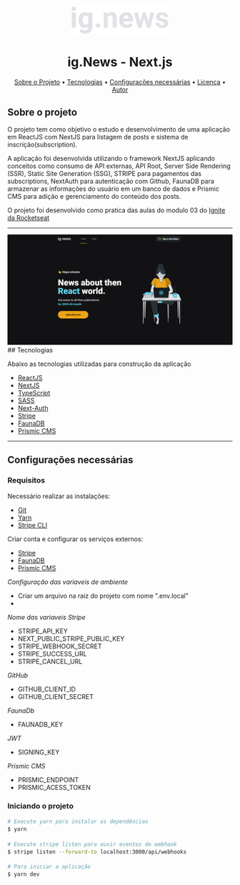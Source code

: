 <h1 align="center">
  <img alt="Logo" src="./public/images/logo.svg" alt="ig.News">
</h1> 
<h1 align="center">
    ig.News - Next.js
</h1>
<p align="center">
 <a href="#sobre-o-projeto">Sobre o Projeto</a> •
 <a href="#tecnologias">Tecnologias</a> •
 <a href="#configurações-necessárias">Configurações necessárias</a> •
 <a href="#licença">Licença</a> •
 <a href="#autor">Autor</a>
</p>

## Sobre o projeto

O projeto tem como objetivo o estudo e desenvolvimento de uma aplicação em ReactJS com NextJS para listagem de posts e sistema de inscrição(subscription).

A aplicação foi desenvolvida utilizando o framework NextJS aplicando conceitos como consumo de API externas, API Root, Server Side Rendering (SSR), Static Site Generation (SSG), STRIPE para pagamentos das subscriptions, NextAuth para autenticação com Github, FaunaDB para armazenar as informações do usuário em um banco de dados e Prismic CMS para adição e gerenciamento do conteúdo dos posts.

O projeto foi desenvolvido como pratica das aulas do modulo 03 do [Ignite da Rocketseat](https://rocketseat.com.br/)

---
<div>
   <img alt="Logo" src="./public/images/indexn.PNG" alt="ig.News">
</div>
## Tecnologias

Abaixo as tecnologias utilizadas para construção da aplicação

- [ReactJS](https://reactjs.org/)
- [NextJS](https://nextjs.org/)
- [TypeScript](https://www.typescriptlang.org/)
- [SASS](https://sass-lang.com/)
- [Next-Auth](https://next-auth.js.org/)
- [Stripe](https://stripe.com/)
- [FaunaDB](https://fauna.com/)
- [Prismic CMS](https://prismic.io/)

---

## Configurações necessárias

### **Requisitos**

Necessário realizar as instalações:

- [Git](https://git-scm.com/)
- [Yarn](https://classic.yarnpkg.com)
- [Stripe CLI](https://stripe.com/docs/stripe-cli)

Criar conta e configurar os serviços externos:

- [Stripe](https://stripe.com/)
- [FaunaDB](https://fauna.com/)
- [Prismic CMS](https://prismic.io/)

*Configuração das variaveis de ambiente*
- Criar um arquivo na raiz do projeto com nome ".env.local"
- 
*Nome das variaveis*
*Stripe*
- STRIPE_API_KEY
- NEXT_PUBLIC_STRIPE_PUBLIC_KEY
- STRIPE_WEBHOOK_SECRET
- STRIPE_SUCCESS_URL 
- STRIPE_CANCEL_URL 

*GitHub*
- GITHUB_CLIENT_ID
- GITHUB_CLIENT_SECRET
 
*FaunaDb*
- FAUNADB_KEY
 
*JWT*
- SIGNING_KEY 

*Prismic CMS*
- PRISMIC_ENDPOINT
- PRISMIC_ACESS_TOKEN


### **Iniciando o projeto**

```bash
# Execute yarn para instalar as dependências
$ yarn

# Execute stripe listen para ouvir eventos do webhook
$ stripe listen --forward-to localhost:3000/api/webhooks 

# Para iniciar a aplicação
$ yarn dev

```
